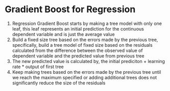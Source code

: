 # Gradient Boost for Regression
1. Regression Gradient Boost starts by making a tree model with only one leaf, this leaf represents an initial prediction for the continuous dependent variable and is just the average value
2. Build a fixed size tree based on the errors made by the previous tree, specifically, build a tree model of fixed size based on the residuals calculated from the difference between the observed value of dependent variable and the predicted value from previous tree
3. The new predicted value is calculated by, the initial prediciton + learning rate * output of first tree
4. Keep making trees based on the errors made by the previous tree until we reach the maximum specified or adding additional trees does not significantly reduce the size of the residuals

